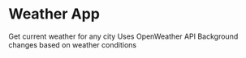 # Weather App

Get current weather for any city
Uses OpenWeather API
Background changes based on weather conditions
